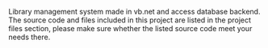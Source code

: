 Library management system made in vb.net and access database backend.
The source code and files included in this project are listed in the project files section, please make sure whether the listed source code meet your needs there.
